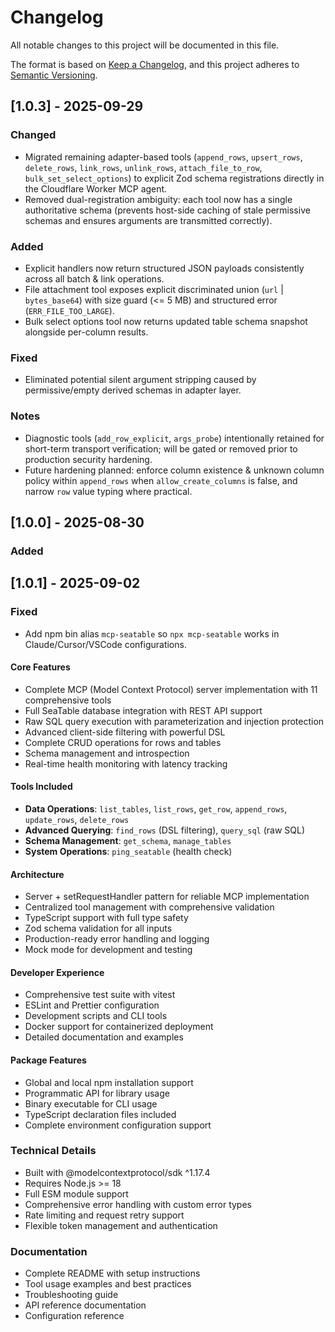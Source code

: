 # Changelog

All notable changes to this project will be documented in this file.

The format is based on [Keep a Changelog](https://keepachangelog.com/en/1.0.0/),
and this project adheres to [Semantic Versioning](https://semver.org/spec/v2.0.0.html).

## [1.0.3] - 2025-09-29

### Changed

- Migrated remaining adapter-based tools (`append_rows`, `upsert_rows`, `delete_rows`, `link_rows`, `unlink_rows`, `attach_file_to_row`, `bulk_set_select_options`) to explicit Zod schema registrations directly in the Cloudflare Worker MCP agent.
- Removed dual-registration ambiguity: each tool now has a single authoritative schema (prevents host-side caching of stale permissive schemas and ensures arguments are transmitted correctly).

### Added

- Explicit handlers now return structured JSON payloads consistently across all batch & link operations.
- File attachment tool exposes explicit discriminated union (`url` | `bytes_base64`) with size guard (<= 5 MB) and structured error (`ERR_FILE_TOO_LARGE`).
- Bulk select options tool now returns updated table schema snapshot alongside per-column results.

### Fixed

- Eliminated potential silent argument stripping caused by permissive/empty derived schemas in adapter layer.

### Notes

- Diagnostic tools (`add_row_explicit`, `args_probe`) intentionally retained for short-term transport verification; will be gated or removed prior to production security hardening.
- Future hardening planned: enforce column existence & unknown column policy within `append_rows` when `allow_create_columns` is false, and narrow `row` value typing where practical.

## [1.0.0] - 2025-08-30

### Added

## [1.0.1] - 2025-09-02

### Fixed

- Add npm bin alias `mcp-seatable` so `npx mcp-seatable` works in Claude/Cursor/VSCode configurations.

#### Core Features

- Complete MCP (Model Context Protocol) server implementation with 11 comprehensive tools
- Full SeaTable database integration with REST API support
- Raw SQL query execution with parameterization and injection protection
- Advanced client-side filtering with powerful DSL
- Complete CRUD operations for rows and tables
- Schema management and introspection
- Real-time health monitoring with latency tracking

#### Tools Included

- **Data Operations**: `list_tables`, `list_rows`, `get_row`, `append_rows`, `update_rows`, `delete_rows`
- **Advanced Querying**: `find_rows` (DSL filtering), `query_sql` (raw SQL)
- **Schema Management**: `get_schema`, `manage_tables`
- **System Operations**: `ping_seatable` (health check)

#### Architecture

- Server + setRequestHandler pattern for reliable MCP implementation
- Centralized tool management with comprehensive validation
- TypeScript support with full type safety
- Zod schema validation for all inputs
- Production-ready error handling and logging
- Mock mode for development and testing

#### Developer Experience

- Comprehensive test suite with vitest
- ESLint and Prettier configuration
- Development scripts and CLI tools
- Docker support for containerized deployment
- Detailed documentation and examples

#### Package Features

- Global and local npm installation support
- Programmatic API for library usage
- Binary executable for CLI usage
- TypeScript declaration files included
- Complete environment configuration support

### Technical Details

- Built with @modelcontextprotocol/sdk ^1.17.4
- Requires Node.js >= 18
- Full ESM module support
- Comprehensive error handling with custom error types
- Rate limiting and request retry support
- Flexible token management and authentication

### Documentation

- Complete README with setup instructions
- Tool usage examples and best practices
- Troubleshooting guide
- API reference documentation
- Configuration reference
